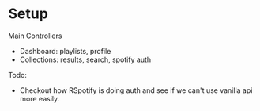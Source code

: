 # Setup

Main Controllers
- Dashboard: playlists, profile
- Collections: results, search, spotify auth

Todo:
- Checkout how RSpotify is doing auth and see if we can't use vanilla api more easily.